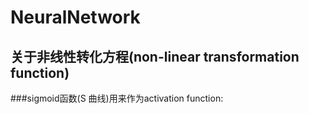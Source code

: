 NeuralNetwork
===================

关于非线性转化方程(non-linear transformation function)
------------------------------------------------------

###sigmoid函数(S 曲线)用来作为activation function:
